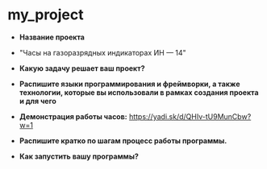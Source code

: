 # my_project
- **Название проекта**
- "Часы на газоразрядных индикаторах ИН — 14"

- **Какую задачу решает ваш проект?**

- **Распишите языки программирования и фреймворки, а также технологии, которые вы использовали в рамках создания проекта и для чего**

- **Демонстрация работы часов:**
https://yadi.sk/d/QHIv-tU9MunCbw?w=1

- **Распишите кратко по шагам процесс работы программы.**

- **Как запустить вашу программы?**
